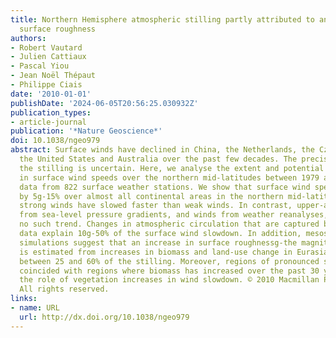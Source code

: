 ```yaml
---
title: Northern Hemisphere atmospheric stilling partly attributed to an increase in
  surface roughness
authors:
- Robert Vautard
- Julien Cattiaux
- Pascal Yiou
- Jean Noël Thépaut
- Philippe Ciais
date: '2010-01-01'
publishDate: '2024-06-05T20:56:25.030932Z'
publication_types:
- article-journal
publication: '*Nature Geoscience*'
doi: 10.1038/ngeo979
abstract: Surface winds have declined in China, the Netherlands, the Czech Republic,
  the United States and Australia over the past few decades. The precise cause of
  the stilling is uncertain. Here, we analyse the extent and potential cause of changes
  in surface wind speeds over the northern mid-latitudes between 1979 and 2008, using
  data from 822 surface weather stations. We show that surface wind speeds have declined
  by 5g-15% over almost all continental areas in the northern mid-latitudes, and that
  strong winds have slowed faster than weak winds. In contrast, upper-air winds calculated
  from sea-level pressure gradients, and winds from weather reanalyses, exhibited
  no such trend. Changes in atmospheric circulation that are captured by reanalysis
  data explain 10g-50% of the surface wind slowdown. In addition, mesoscale model
  simulations suggest that an increase in surface roughnessg-the magnitude of which
  is estimated from increases in biomass and land-use change in Eurasiag-could explain
  between 25 and 60% of the stilling. Moreover, regions of pronounced stilling generally
  coincided with regions where biomass has increased over the past 30 years, supporting
  the role of vegetation increases in wind slowdown. © 2010 Macmillan Publishers Limited.
  All rights reserved.
links:
- name: URL
  url: http://dx.doi.org/10.1038/ngeo979
---
```

